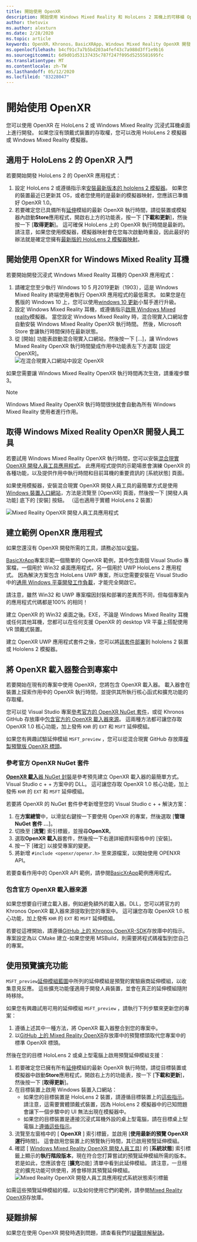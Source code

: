 ```yaml
---
title: 開始使用 OpenXR
description: 開始使用 Windows Mixed Reality 和 HoloLens 2 耳機上的可移植 OpenXR API 標準。
author: thetuvix
ms.author: alexturn
ms.date: 2/28/2020
ms.topic: article
keywords: OpenXR，Khronos，BasicXRApp，Windows Mixed Reality OpenXR 開發人員工具，DirectX，原生，原生應用程式，自訂引擎，中介軟體，個開始使用，101，預覽延伸模組，OpenXR 執行階段版本，系統狀態
ms.openlocfilehash: b4cf91c7a7b5bd203a4fef43c7a988d3ff1e9b16
ms.sourcegitcommit: 6d9d01d53137435c787f247f095d5255581695fc
ms.translationtype: MT
ms.contentlocale: zh-TW
ms.lasthandoff: 05/12/2020
ms.locfileid: "83228047"
---
```

# <a name="getting-started-with-openxr"></a>開始使用 OpenXR

您可以使用 OpenXR 在 HoloLens 2 或 Windows Mixed Reality 沉浸式耳機桌面上進行開發。  如果您沒有頭戴式裝置的存取權，您可以改用 HoloLens 2 模擬器或 Windows Mixed Reality 模擬器。

## <a name="getting-started-with-openxr-for-hololens-2"></a>適用于 HoloLens 2 的 OpenXR 入門

若要開始開發 HoloLens 2 的 OpenXR 應用程式：

1. 設定 HoloLens 2 或遵循指示來[安裝最新版本的 hololens 2 模擬器](using-the-hololens-emulator.md)。  如果您的裝置最近已更新其 OS，或者您使用的是最新的模擬器映射，您應該已準備好 OpenXR 1.0。
1. 若要確定您已具備所有[延伸](openxr.md#roadmap)模組的最新 OpenXR 執行時間，請從裝置或模擬器內啟動**Store**應用程式，開啟右上方的功能表，按一下 [**下載和更新**]，然後按一下 [**取得更新**]。  這可確保 HoloLens 上的 OpenXR 執行時間是最新的。  請注意，如果您使用模擬器，模擬器映射會在您每次啟動時重設，因此最好的辦法就是確定您擁有[最新版的 HoloLens 2 模擬器映射](using-the-hololens-emulator.md)。

## <a name="getting-started-with-openxr-for-windows-mixed-reality-headsets"></a>開始使用 OpenXR for Windows Mixed Reality 耳機

若要開始開發沉浸式 Windows Mixed Reality 耳機的 OpenXR 應用程式：

1. 請確定您至少執行 Windows 10 5 月2019更新（1903），這是 Windows Mixed Reality 終端使用者執行 OpenXR 應用程式的最低需求。  如果您是在舊版的 Windows 10 上，您可以使用<a href="https://www.microsoft.com/software-download/windows10" target="_blank">windows 10 更新</a>小幫手進行升級。
2. 設定 Windows Mixed Reality 耳機，或遵循指示[啟用 Windows Mixed reality](using-the-windows-mixed-reality-simulator.md)模擬器。  當您設定 Windows Mixed Reality 時，混合現實入口網站會自動安裝 Windows Mixed Reality OpenXR 執行時間。  然後，Microsoft Store 會讓執行時間保持在最新狀態。
3. 從 [開始] 功能表啟動混合現實入口網站，然後按一下 [...]，讓 Windows Mixed Reality OpenXR 執行時間變成作用中功能表左下方選取 [設定 OpenXR]。<br>
![在混合現實入口網站中設定 OpenXR](images/mixed-reality-portal-set-up-openxr.png)

如果您需要讓 Windows Mixed Reality OpenXR 執行時間再次生效，請重複步驟3。

> [!NOTE]
> Windows Mixed Reality OpenXR 執行時間很快就會自動為所有 Windows Mixed Reality 使用者進行作用。

## <a name="getting-the-windows-mixed-reality-openxr-developer-tools"></a>取得 Windows Mixed Reality OpenXR 開發人員工具

若要試用 Windows Mixed Reality OpenXR 執行時間，您可以安裝<a href="https://www.microsoft.com/store/productId/9n5cvvl23qbt" target="_blank">混合現實 OpenXR 開發人員工具應用程式</a>。  此應用程式提供的示範場景會演練 OpenXR 的各種功能，以及提供作用中執行時間和目前耳機的重要資訊的 [系統狀態] 頁面。

如果使用模擬器，安裝混合現實 OpenXR 開發人員工具的最簡單方式是使用[Windows 裝置入口網站](using-the-windows-device-portal.md)，方法是流覽至 [OpenXR] 頁面，然後按一下 [開發人員功能] 底下的 [安裝] 按鈕。 （這也適用于實體 HoloLens 2 裝置）

![Mixed Reality OpenXR 開發人員工具應用程式](images/mixed-reality-openxr-developer-tools.png)

## <a name="building-a-sample-openxr-app"></a>建立範例 OpenXR 應用程式

如果您還沒有 OpenXR 開發所需的工具，請務必加以[安裝](install-the-tools.md)。

<a href="https://github.com/microsoft/OpenXR-MixedReality/tree/master/samples/BasicXrApp" target="_blank">BasicXrApp</a>專案示範一個簡單的 OpenXR 範例，其中包含兩個 Visual Studio 專案檔，一個用於 Win32 桌面應用程式，另一個用於 UWP HoloLens 2 應用程式。  因為解決方案包含 HoloLens UWP 專案，所以您需要安裝在 Visual Studio 中的[通用 Windows 平臺開發工作負載](install-the-tools.md#installation-checklist)，才能完全開啟它。

請注意，雖然 Win32 和 UWP 專案檔因封裝和部署的差異而不同，但每個專案內的應用程式代碼都是100% 的相同！

建立 OpenXR 的 Win32 桌面之後。EXE，不論是 Windows Mixed Reality 耳機或任何其他耳機，您都可以在任何支援 OpenXR 的 desktop VR 平臺上搭配使用 VR 頭戴式裝置。

建立 OpenXR UWP 應用程式套件之後，您可以將[該套件部署](using-visual-studio.md)到 hololens 2 裝置或 Hololens 2 模擬器。

## <a name="integrate-the-openxr-loader-into-a-project"></a>將 OpenXR 載入器整合到專案中

若要開始在現有的專案中使用 OpenXR，您將包含 OpenXR 載入器。  載入器會在裝置上探索作用中的 OpenXR 執行時間，並提供其所執行核心函式和擴充功能的存取權。

您可以從 Visual Studio 專案[參考官方的 OpenXR NuGet 套件](#reference-official-openxr-nuget-package)，或從 Khronos GitHub 存放庫中[包含官方的 OpenXR 載入器來源](#include-official-openxr-loader-source)。  這兩種方法都可讓您存取 OpenXR 1.0 核心功能，加上發佈 `KHR` 的 `EXT` 和 `MSFT` 延伸模組。

如果您有興趣試驗延伸模組 `MSFT_preview` ，您可以從混合現實 GitHub 存放庫[複製預覽版 OpenXR 標頭](#using-preview-extensions)。

### <a name="reference-official-openxr-nuget-package"></a>參考官方 OpenXR NuGet 套件

<a href="https://www.nuget.org/packages/OpenXR.Loader/" target="_blank"> **OpenXR 載入**器 NuGet 封裝</a>是參考預先建立 OpenXR 載入器的最簡單方式。Visual Studio c + + 方案中的 DLL。  這可讓您存取 OpenXR 1.0 核心功能，加上發佈 `KHR` 的 `EXT` 和 `MSFT` 延伸模組。

若要將 OpenXR 的 NuGet 套件參考新增至您的 Visual Studio c + + 解決方案：
1. 在**方案總管**中，以滑鼠右鍵按一下要使用 OpenXR 的專案，然後選取 [**管理 NuGet 套件 ...**]。
1. 切換至 [**流覽**] 索引標籤，並搜尋**OpenXR**。
1. 選取**OpenXR 載入**器套件，然後按一下右邊詳細資料窗格中的 [安裝]。
1. 按一下 [確定] 以接受專案的變更。
1. 將新增 `#include <openxr/openxr.h>` 至來源檔案，以開始使用 OPENXR API。

若要查看作用中的 OpenXR API 範例，請參閱<a href="https://github.com/microsoft/OpenXR-MixedReality/tree/master/samples/BasicXrApp" target="_blank">BasicXrApp</a>範例應用程式。

### <a name="include-official-openxr-loader-source"></a>包含官方 OpenXR 載入器來源

如果您想要自行建立載入器，例如避免額外的載入器。DLL，您可以將官方的 Khronos OpenXR 載入器來源提取到您的專案中。  這可讓您存取 OpenXR 1.0 核心功能，加上發佈 `KHR` 的 `EXT` 和 `MSFT` 延伸模組。

若要從這裡開始，請遵循<a href="https://github.com/KhronosGroup/OpenXR-SDK" target="_blank">GitHub 上的 Khronos OpenXR-SDK</a>存放庫中的指示。  專案設定為以 CMake 建立-如果您使用 MSBuild，則需要將程式碼複製到您自己的專案。

## <a name="using-preview-extensions"></a>使用預覽擴充功能

`MSFT_preview`[延伸模組藍圖](openxr.md#roadmap)中所列的延伸模組是預覽的實驗廠商延伸模組，以收集意見反應。  這些擴充功能僅適用于開發人員裝置，並會在真正的延伸模組隨附時移除。

如果您有興趣試用可用的延伸模組 `MSFT_preview` ，請執行下列步驟來更新您的專案：
1. 遵循上述其中一種方法，將 OpenXR 載入器整合到您的專案中。
1. 以<a href="https://github.com/microsoft/OpenXR-MixedReality/tree/master/openxr_preview/include/openxr" target="_blank">GitHub 上的 Mixed Reality OpenXR</a>存放庫中的預覽標頭取代您專案中的標準 OpenXR 標頭。

然後在您的目標 HoloLens 2 或桌上型電腦上啟用預覽延伸模組支援：
  1. 若要確定您已擁有所有[延伸](openxr.md#roadmap)模組的最新 OpenXR 執行時間，請從目標裝置或模擬器中啟動**Store**應用程式，開啟右上方的功能表，按一下 [**下載和更新**]，然後按一下 [**取得更新**]。
  1. 在目標裝置上啟用 Windows 裝置入口網站：
     * 如果您的目標裝置是 HoloLens 2 裝置，請遵循目標裝置上的[這些指示](using-the-windows-device-portal.md)。  請注意，這需要實體頭戴式裝置，因為 HoloLens 2 模擬器中的已知問題會讓下一個步驟中的 UI 無法出現在模擬器中。
     * 如果您的目標裝置是連接沉浸式耳機外設的桌上型電腦，請在目標桌上型電腦上<a href="https://docs.microsoft.com/windows/uwp/debug-test-perf/device-portal-desktop#set-up-device-portal-on-windows-desktop" target="_blank">遵循這些指示</a>。
  1. 流覽至左窗格中的 [ **OpenXR** ] 索引標籤，並啟用 [**使用最新的預覽 OpenXR 運行**時間]。  這會啟用您裝置上的預覽執行時間，其已啟用預覽延伸模組。
  1. 確認 [ [Windows Mixed Reality OpenXR 開發人員工具](openxr-getting-started.md#getting-the-windows-mixed-reality-openxr-developer-tools)] 的 [**系統狀態**] 索引標籤上顯示的**執行階段版本**，現在符合您打算嘗試的預覽延伸模組所需的版本。  若是如此，您應該會在 [**擴充**功能] 清單中看到此延伸模組。  請注意，一旦穩定的擴充功能可供使用，將會移除其預覽延伸模組。<br />
     ![Mixed Reality OpenXR 開發人員工具應用程式系統狀態索引標籤](images/mixed-reality-openxr-developer-tools-status.png)

如需這些預覽延伸模組的檔，以及如何使用它們的範例，請參閱<a href="https://github.com/microsoft/OpenXR-MixedReality#openxr-preview-extensions" target="_blank">Mixed Reality OpenXR</a>存放庫。

## <a name="troubleshooting"></a>疑難排解

如果您在使用 OpenXR 開發時遇到問題，請查看我們的[疑難排解秘訣](openxr-troubleshooting.md)。